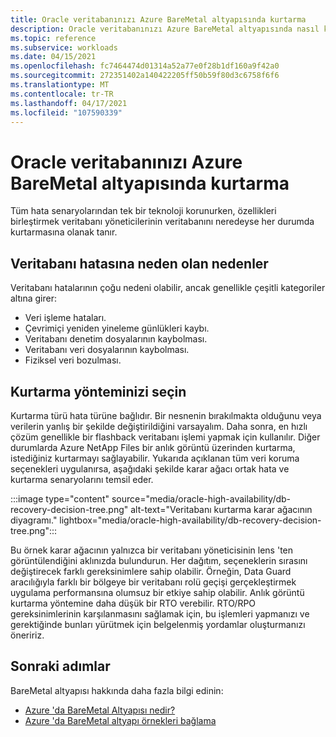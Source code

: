 ```yaml
---
title: Oracle veritabanınızı Azure BareMetal altyapısında kurtarma
description: Oracle veritabanınızı Azure BareMetal altyapısında nasıl kurtarabileceğinizi öğrenin.
ms.topic: reference
ms.subservice: workloads
ms.date: 04/15/2021
ms.openlocfilehash: fc7464474d01314a52a77e0f28b1df160a9f42a0
ms.sourcegitcommit: 272351402a140422205ff50b59f80d3c6758f6f6
ms.translationtype: MT
ms.contentlocale: tr-TR
ms.lasthandoff: 04/17/2021
ms.locfileid: "107590339"
---
```

# <a name="recover-your-oracle-database-on-azure-baremetal-infrastructure"></a>Oracle veritabanınızı Azure BareMetal altyapısında kurtarma

Tüm hata senaryolarından tek bir teknoloji korunurken, özellikleri birleştirmek veritabanı yöneticilerinin veritabanını neredeyse her durumda kurtarmasına olanak tanır.

## <a name="causes-of-database-failure"></a>Veritabanı hatasına neden olan nedenler

Veritabanı hatalarının çoğu nedeni olabilir, ancak genellikle çeşitli kategoriler altına girer:

- Veri işleme hataları.
- Çevrimiçi yeniden yineleme günlükleri kaybı.
- Veritabanı denetim dosyalarının kaybolması.
- Veritabanı veri dosyalarının kaybolması.
- Fiziksel veri bozulması.

## <a name="choose-your-method-of-recovery"></a>Kurtarma yönteminizi seçin

Kurtarma türü hata türüne bağlıdır. Bir nesnenin bırakılmakta olduğunu veya verilerin yanlış bir şekilde değiştirildiğini varsayalım. Daha sonra, en hızlı çözüm genellikle bir flashback veritabanı işlemi yapmak için kullanılır. Diğer durumlarda Azure NetApp Files bir anlık görüntü üzerinden kurtarma, istediğiniz kurtarmayı sağlayabilir. Yukarıda açıklanan tüm veri koruma seçenekleri uygulanırsa, aşağıdaki şekilde karar ağacı ortak hata ve kurtarma senaryolarını temsil eder.

:::image type="content" source="media/oracle-high-availability/db-recovery-decision-tree.png" alt-text="Veritabanı kurtarma karar ağacının diyagramı." lightbox="media/oracle-high-availability/db-recovery-decision-tree.png":::

Bu örnek karar ağacının yalnızca bir veritabanı yöneticisinin lens 'ten görüntülendiğini aklınızda bulundurun. Her dağıtım, seçeneklerin sırasını değiştirecek farklı gereksinimlere sahip olabilir. Örneğin, Data Guard aracılığıyla farklı bir bölgeye bir veritabanı rolü geçişi gerçekleştirmek uygulama performansına olumsuz bir etkiye sahip olabilir. Anlık görüntü kurtarma yöntemine daha düşük bir RTO verebilir. RTO/RPO gereksinimlerinin karşılanmasını sağlamak için, bu işlemleri yapmanızı ve gerektiğinde bunları yürütmek için belgelenmiş yordamlar oluşturmanızı öneririz.

## <a name="next-steps"></a>Sonraki adımlar

BareMetal altyapısı hakkında daha fazla bilgi edinin:

- [Azure 'da BareMetal Altyapısı nedir?](../../concepts-baremetal-infrastructure-overview.md)
- [Azure 'da BareMetal altyapı örnekleri bağlama](../../connect-baremetal-infrastructure.md)
